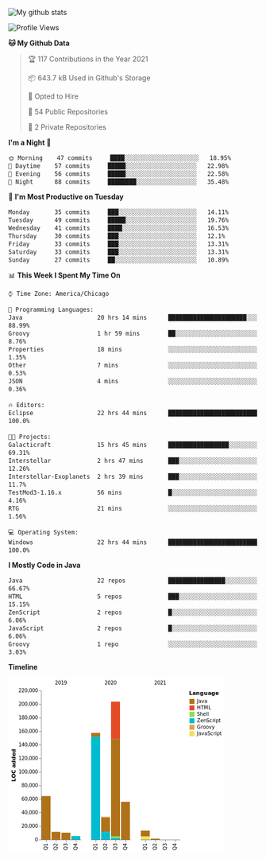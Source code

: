 ![My github stats](https://github-readme-stats.vercel.app/api?username=romvoid95&theme=gruvbox&include_all_commits=true&show_icons=true")

<!--START_SECTION:waka-->
![Profile Views](http://img.shields.io/badge/Profile%20Views-0-blue)

**🐱 My Github Data** 

> 🏆 117 Contributions in the Year 2021
 > 
> 📦 643.7 kB Used in Github's Storage 
 > 
> 💼 Opted to Hire
 > 
> 📜 54 Public Repositories 
 > 
> 🔑 2 Private Repositories  
 > 
**I'm a Night 🦉** 

```text
🌞 Morning    47 commits     ████░░░░░░░░░░░░░░░░░░░░░   18.95% 
🌆 Daytime    57 commits     █████░░░░░░░░░░░░░░░░░░░░   22.98% 
🌃 Evening    56 commits     █████░░░░░░░░░░░░░░░░░░░░   22.58% 
🌙 Night      88 commits     ████████░░░░░░░░░░░░░░░░░   35.48%

```
📅 **I'm Most Productive on Tuesday** 

```text
Monday       35 commits     ███░░░░░░░░░░░░░░░░░░░░░░   14.11% 
Tuesday      49 commits     █████░░░░░░░░░░░░░░░░░░░░   19.76% 
Wednesday    41 commits     ████░░░░░░░░░░░░░░░░░░░░░   16.53% 
Thursday     30 commits     ███░░░░░░░░░░░░░░░░░░░░░░   12.1% 
Friday       33 commits     ███░░░░░░░░░░░░░░░░░░░░░░   13.31% 
Saturday     33 commits     ███░░░░░░░░░░░░░░░░░░░░░░   13.31% 
Sunday       27 commits     ██░░░░░░░░░░░░░░░░░░░░░░░   10.89%

```


📊 **This Week I Spent My Time On** 

```text
⌚︎ Time Zone: America/Chicago

💬 Programming Languages: 
Java                     20 hrs 14 mins      ██████████████████████░░░   88.99% 
Groovy                   1 hr 59 mins        ██░░░░░░░░░░░░░░░░░░░░░░░   8.76% 
Properties               18 mins             ░░░░░░░░░░░░░░░░░░░░░░░░░   1.35% 
Other                    7 mins              ░░░░░░░░░░░░░░░░░░░░░░░░░   0.53% 
JSON                     4 mins              ░░░░░░░░░░░░░░░░░░░░░░░░░   0.36%

🔥 Editors: 
Eclipse                  22 hrs 44 mins      █████████████████████████   100.0%

🐱‍💻 Projects: 
Galacticraft             15 hrs 45 mins      █████████████████░░░░░░░░   69.31% 
Interstellar             2 hrs 47 mins       ███░░░░░░░░░░░░░░░░░░░░░░   12.26% 
Interstellar-Exoplanets  2 hrs 39 mins       ███░░░░░░░░░░░░░░░░░░░░░░   11.7% 
TestMod3-1.16.x          56 mins             █░░░░░░░░░░░░░░░░░░░░░░░░   4.16% 
RTG                      21 mins             ░░░░░░░░░░░░░░░░░░░░░░░░░   1.56%

💻 Operating System: 
Windows                  22 hrs 44 mins      █████████████████████████   100.0%

```

**I Mostly Code in Java** 

```text
Java                     22 repos            ████████████████░░░░░░░░░   66.67% 
HTML                     5 repos             ███░░░░░░░░░░░░░░░░░░░░░░   15.15% 
ZenScript                2 repos             █░░░░░░░░░░░░░░░░░░░░░░░░   6.06% 
JavaScript               2 repos             █░░░░░░░░░░░░░░░░░░░░░░░░   6.06% 
Groovy                   1 repo              ░░░░░░░░░░░░░░░░░░░░░░░░░   3.03%

```


**Timeline**

![Chart not found](https://raw.githubusercontent.com/ROMVoid95/ROMVoid95/master/charts/bar_graph.png) 


<!--END_SECTION:waka-->
